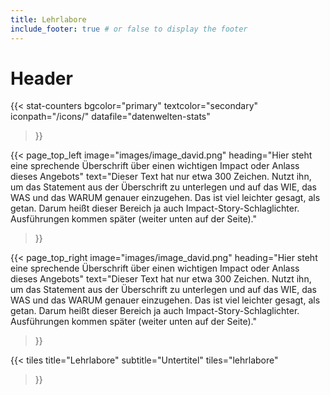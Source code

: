 ```yaml
---
title: Lehrlabore
include_footer: true # or false to display the footer
---
```


# Header

{{< stat-counters 
    bgcolor="primary" 
    textcolor="secondary"
    iconpath="/icons/"
    datafile="datenwelten-stats"
>}}

{{< page_top_left 
  image="images/image_david.png" 
  heading="Hier steht eine sprechende Überschrift über einen wichtigen Impact oder Anlass dieses Angebots" 
  text="Dieser Text hat nur etwa 300 Zeichen. Nutzt ihn, um das Statement aus der Überschrift zu unterlegen und auf das WIE, das WAS und das WARUM genauer einzugehen. Das ist viel leichter gesagt, als getan. Darum heißt dieser Bereich ja auch Impact-Story-Schlaglichter. Ausführungen kommen später (weiter unten auf der Seite)." 
>}}

{{< page_top_right 
  image="images/image_david.png" 
  heading="Hier steht eine sprechende Überschrift über einen wichtigen Impact oder Anlass dieses Angebots" 
  text="Dieser Text hat nur etwa 300 Zeichen. Nutzt ihn, um das Statement aus der Überschrift zu unterlegen und auf das WIE, das WAS und das WARUM genauer einzugehen. Das ist viel leichter gesagt, als getan. Darum heißt dieser Bereich ja auch Impact-Story-Schlaglichter. Ausführungen kommen später (weiter unten auf der Seite)." 
>}}



{{< tiles 
  title="Lehrlabore"
  subtitle="Untertitel"
  tiles="lehrlabore"
>}}